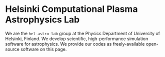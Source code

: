 # Helsinki Computational Plasma Astrophysics Lab

We are the `hel-astro-lab` group at the Physics Department of University of Helsinki, Finland. We develop scientific, high-performance simulation software for astrophysics. We provide our codes as freely-available open-source software on this page.

















